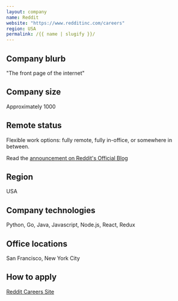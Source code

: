 ```yaml
---
layout: company
name: Reddit
website: "https://www.redditinc.com/careers"
region: USA
permalink: /{{ name | slugify }}/
---
```


## Company blurb

"The front page of the internet"

## Company size

Approximately 1000

## Remote status

Flexible work options: fully remote, fully in-office, or somewhere in between.

Read the [announcement on Reddit's Official Blog](https://redditblog.com/2020/10/27/evolving-reddits-workforce/)

## Region

USA

## Company technologies

Python, Go, Java, Javascript, Node.js, React, Redux

## Office locations

San Francisco, New York City

## How to apply

[Reddit Careers Site](https://www.redditinc.com/careers)